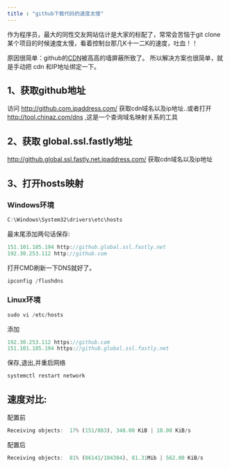```yaml
---
title : "github下载代码的速度太慢"
---
```


作为程序员，最大的同性交友网站估计是大家的标配了，常常会苦恼于git clone某个项目的时候速度太慢，看着控制台那几K十一二K的速度，吐血！！

原因很简单：github的[CDN](https://cloud.tencent.com/product/cdn?from=10680)被高高的墙屏蔽所致了。 所以解决方案也很简单，就是手动把 cdn 和IP地址绑定一下。

## 1、获取github地址

访问 <http://github.com.ipaddress.com/> 获取cdn域名以及ip地址..或者打开 <http://tool.chinaz.com/dns> ,这是一个查询域名映射关系的工具

## 2、获取 global.ssl.fastly地址

<http://github.global.ssl.fastly.net.ipaddress.com/> 获取cdn域名以及ip地址

## 3、打开hosts映射

### Windows环境

```javascript
C:\Windows\System32\drivers\etc\hosts
```

最末尾添加两句话保存:

```javascript
151.101.185.194 http://github.global.ssl.fastly.net 
192.30.253.112 http://github.com
```

打开CMD刷新一下DNS就好了。

```javascript
ipconfig /flushdns
```

### Linux环境

```javascript
sudo vi /etc/hosts
```

添加

```javascript
192.30.253.112 https://github.com
151.101.185.194 https://github.global.ssl.fastly.net 
```

保存,退出,并重启网络

```javascript
systemctl restart network
```

## 速度对比:

配置前

```javascript
Receiving objects:  17% (151/883), 348.00 KiB | 18.00 KiB/s
```

配置后

```javascript
Receiving objects:  81% (86141/104384), 81.31Mib | 562.00 KiB/s
```